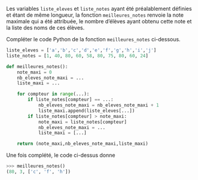 Les variables `liste_eleves` et `liste_notes` ayant été préalablement définies et étant
de même longueur, la fonction `meilleures_notes` renvoie la note maximale qui a été
attribuée, le nombre d’élèves ayant obtenu cette note et la liste des noms de ces élèves.

Compléter le code Python de la fonction `meilleures_notes` ci-dessous.

```python linenums='1'
liste_eleves = ['a','b','c','d','e','f','g','h','i','j']
liste_notes = [1, 40, 80, 60, 58, 80, 75, 80, 60, 24]

def meilleures_notes():
    note_maxi = 0
    nb_eleves_note_maxi = ...
    liste_maxi = ...

    for compteur in range(...):
        if liste_notes[compteur] == ...:
            nb_eleves_note_maxi = nb_eleves_note_maxi + 1
            liste_maxi.append(liste_eleves[...])
        if liste_notes[compteur] > note_maxi:
            note_maxi = liste_notes[compteur]
            nb_eleves_note_maxi = ...
            liste_maxi = [...]

    return (note_maxi,nb_eleves_note_maxi,liste_maxi)
```

Une fois complété, le code ci-dessus donne

```python
>>> meilleures_notes()
(80, 3, ['c', 'f', 'h'])
```